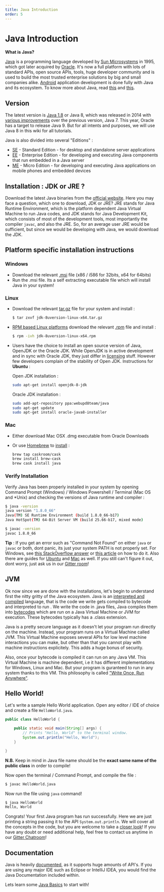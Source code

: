 ```yaml
---
title: Java Introduction
order: 5
---
```

# Java Introduction

**What is Java?**

[Java](https://www.oracle.com/java/index.html) is a programming language developed by [Sun Microsystems](https://en.wikipedia.org/wiki/Sun_Microsystems) in 1995, which got later acquired by [Oracle](http://www.oracle.com/index.html). It's now a full platform with lots of standard APIs, open source APIs, tools, huge developer community and is used to build the most trusted enterprise solutions by big and small companies alike. [Android](https://www.android.com/) application development is done fully with Java and its ecosystem. To know more about Java, read [this](https://java.com/en/download/faq/whatis_java.xml) and [this](http://tutorials.jenkov.com/java/what-is-java.html).

## Version

The latest version is [Java 1.8](http://www.oracle.com/technetwork/java/javase/overview/java8-2100321.html) or Java 8, which was released in 2014 with [various improvements](http://www.oracle.com/technetwork/java/javase/8-whats-new-2157071.html) over the previous version, Java 7. This year, Oracle has a target to release Java 9. But for all intents and purposes, we will use Java 8 in this wiki for all tutorials.

Java is also divided into several "Editions" :

* [SE](http://www.oracle.com/technetwork/java/javase/overview/index.html) - Standard Edition - for desktop and standalone server applications
* [EE](http://www.oracle.com/technetwork/java/javaee/overview/index.html) - Enterprise Edition -  for developing and executing Java components that run embedded in a Java server
* [ME](http://www.oracle.com/technetwork/java/embedded/javame/overview/index.html) - Micro Edition - for developing and executing Java applications on mobile phones and embedded devices

## Installation : JDK or JRE ?

Download the latest Java binaries from the [official website](http://www.oracle.com/technetwork/java/javase/downloads/jdk8-downloads-2133151.html). Here you may face a question, which one to download, JDK or JRE? JRE stands for Java Runtime Environment, which is the platform dependent Java Virtual Machine to run Java codes, and JDK stands for Java Development Kit, which consists of most of the development tools, most importantly the compiler `javac`, and also the JRE. So, for an average user JRE would be sufficient, but since we would be developing with Java, we would download the JDK.

## Platform specific installation instructions

### Windows

* Download the relevant [.msi](https://en.wikipedia.org/wiki/Windows_Installer) file (x86 / i586 for 32bits, x64 for 64bits)
* Run the .msi file. Its a self extracting executable file which will install Java in your system!

### Linux

* Download the relevant [tar.gz](http://www.cyberciti.biz/faq/linux-unix-bsd-extract-targz-file/) file for your system and install :

   ```bash
   $ tar zxvf jdk-8uversion-linux-x64.tar.gz
   ```
* [RPM based Linux platforms](https://en.wikipedia.org/wiki/List_of_Linux_distributions#RPM-based) download the relevant [.rpm](https://en.wikipedia.org/wiki/RPM_Package_Manager) file and install :

   ```bash
   $ rpm -ivh jdk-8uversion-linux-x64.rpm
   ```
* Users have the choice to install an open source version of Java, OpenJDK or the Oracle JDK. While OpenJDK is in active development and in sync with Oracle JDK, they just differ in [licensing](http://openjdk.java.net/faq/) stuff. However few developers complain of the stability of Open JDK. Instructions for **Ubuntu** :

   Open JDK installation :
   ```bash
   sudo apt-get install openjdk-8-jdk
   ```

   Oracle JDK installation :
   ```bash
   sudo add-apt-repository ppa:webupd8team/java
   sudo apt-get update
   sudo apt-get install oracle-java8-installer
   ```

### Mac

* Either download Mac OSX .dmg executable from Oracle Downloads
* Or use [Homebrew](http://brew.sh/) to [install](http://stackoverflow.com/a/28635465/2861269) :

   ```bash
   brew tap caskroom/cask
   brew install brew-cask
   brew cask install java
   ```

### Verify Installation

Verify Java has been properly installed in your system by opening Command Prompt (Windows) / Windows Powershell / Terminal (Mac OS and *Unix) and checking the versions of Java runtime and compiler :

```bash
$ java -version
java version "1.8.0_66"
Java(TM) SE Runtime Environment (build 1.8.0_66-b17)
Java HotSpot(TM) 64-Bit Server VM (build 25.66-b17, mixed mode)

$ javac -version
javac 1.8.0_66
```

**Tip** : If you get an error such as "Command Not Found" on either `java` or `javac` or both, dont panic, its just your system PATH is not properly set. For Windows, see [this StackOverflow answer](http://stackoverflow.com/questions/15796855/java-is-not-recognized-as-an-internal-or-external-command) or [this article](http://javaandme.com/) on how to do it. Also there are guides for [Ubuntu](http://stackoverflow.com/questions/9612941/how-to-set-java-environment-path-in-ubuntu) and [Mac](http://www.mkyong.com/java/how-to-set-java_home-environment-variable-on-mac-os-x/) as well. If you still can't figure it out, dont worry, just ask us in our [Gitter room](https://gitter.im/FreeCodeCamp/java)!

## JVM

Ok now since we are done with the installations, let's begin to understand first the nitty gritty of the Java ecosystem. Java is an [interpreted and compiled](http://stackoverflow.com/questions/1326071/is-java-a-compiled-or-an-interpreted-programming-language) language, that is the code we write gets compiled to bytecode and interpreted to run . We write the code in .java files, Java compiles them into [bytecodes](https://en.wikipedia.org/wiki/Java_bytecode) which are run on a Java Virtual Machine or JVM for execution. These bytecodes typically has a .class extension.

Java is a pretty secure language as it doesn't let your program run directly on the machine. Instead, your program runs on a Virtual Machine called JVM. This Virtual Machine exposes several APIs for low level machine interactions you can make, but other than that you cannot play with machine instructions explicitely. This adds a huge bonus of security.

Also, once your bytecode is compiled it can run on any Java VM. This Virtual Machine is machine dependent, i.e it has different implementations for Windows, Linux and Mac. But your program is guranteed to run in any system thanks to this VM. This philosophy is called ["Write Once, Run Anywhere"](https://en.wikipedia.org/wiki/Write_once,_run_anywhere).

## Hello World!

Let's write a sample Hello World application. Open any editor / IDE of choice and create a file `HelloWorld.java`.

```java
public class HelloWorld {

    public static void main(String[] args) {
        // Prints "Hello, World" to the terminal window.
        System.out.println("Hello, World");
    }

}
```

**N.B.** Keep in mind in Java file name should be the **exact same name of the public class** in order to compile!

Now open the terminal / Command Prompt, and compile the file :

```bash
$ javac HelloWorld.java
```

Now run the file using `java` command!

```bash
$ java HelloWorld
Hello, World
```

Congrats! Your first Java program has run successfully. Here we are just printing a string passing it to the API `System.out.println`. We will cover all the concepts in the code, but you are welcome to take a [closer look](https://docs.oracle.com/javase/tutorial/getStarted/application/)! If you have any doubt or need additional help, feel free to contact us anytime in our [Gitter Chatroom](https://gitter.im/FreeCodeCamp/java)!

## Documentation

Java is heavily [documented](https://docs.oracle.com/javase/8/docs/), as it supports huge amounts of API's. If you are using any major IDE such as Eclipse or IntelliJ IDEA, you would find the Java Documentation included within.

Lets learn some [Java Basics](Java-Basics) to start with!
